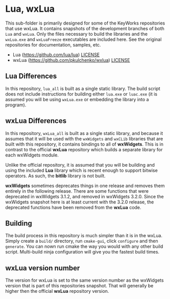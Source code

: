 # Lua, wxLua

This sub-folder is primarily designed for some of the KeyWorks repositories that use wxLua. It contains snapshots of the development branches of both `Lua` and `wxLua`. Only the files necessary to build the libraries and the `wxLua.exe` and `wxLuaFreeze` executables are included here. See the original repositories for documentation, samples, etc.

- Lua (https://github.com/lua/lua) [LICENSE](LUA_LICENSE.md)
- wxLua (https://github.com/pkulchenko/wxlua) [LICENSE](WXLUA_LICENSE.md)

## Lua Differences

In this repository, `lua_all` is built as a single static library. The build script does not include instructions for building either `lua.exe` or `luac.exe` (it is assumed you will be using `wxLua.exe` or embedding the library into a program).

## wxLua Differences

In this repository, `wxLua_all` is built as a single static library, and because it assumes that it will be used with the `wxWidgets` and `wxCLib` libraries that are built with this repository, it contains bindings to all of **wxWidgets**. This is in contrast to the official **wxLua** repository which builds a separate library for each wxWidgets module.

Unlike the official repository, it is assumed that you will be building and using the included **Lua** library which is recent enough to support bitwise operators. As such, the **bitlib** library is not built.

**wxWidgets** sometimes deprecates things in one release and removes them entirely in the following release. There are some functions that were deprecated in wxWidgets 3.1.2, and removed in wxWidgets 3.2.0. Since the wxWidgets snapshot here is at least current with the 3.2.0 release, the deprecated functions have been removed from the **wxLua** code.


## Building

The build process in this repository is much simpler than it is in the wxLua. Simply create a `build/` directory, run `cmake-gui`, click `configure` and then `generate`. You can nown run cmake the way you would with any other build script. Multi-build ninja configuration will give you the fastest build times.

## wxLua version number

The version for wxLua is set to the same version number as the wxWidgets version that is part of this repositories snapshot. That will generally be higher then the official **wxLua** repository version.
